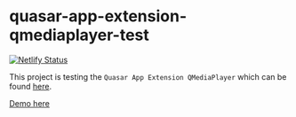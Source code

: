 quasar-app-extension-qmediaplayer-test
===

[![Netlify Status](https://api.netlify.com/api/v1/badges/1e4a88d0-4c67-43c0-aa9c-c39bdb407424/deploy-status)](https://app.netlify.com/sites/qmediaplayer/deploys)

This project is testing the `Quasar App Extension QMediaPlayer` which can be found [here](https://github.com/quasarframework/app-extension-qmediaplayer).

[Demo here](https://qmediaplayer.netlify.com)
